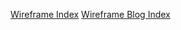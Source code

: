[Wireframe Index](/week-2/imgs/Wireframe-index.jpg)
[Wireframe Blog Index](/week-2/imgs/wireframe-blog-index.jpg)